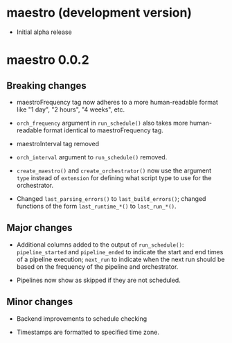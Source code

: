 # maestro (development version)

-   Initial alpha release

# maestro 0.0.2

## Breaking changes

-   maestroFrequency tag now adheres to a more human-readable format like "1 day", "2 hours", "4 weeks", etc.

-   `orch_frequency` argument in `run_schedule()` also takes more human-readable format identical to maestroFrequency tag.

-   maestroInterval tag removed

-   `orch_interval` argument to `run_schedule()` removed.

-   `create_maestro()` and `create_orchestrator()` now use the argument `type` instead of `extension` for defining what script type to use for the orchestrator.

-   Changed `last_parsing_errors()` to `last_build_errors()`; changed functions of the form `last_runtime_*()` to `last_run_*()`.

## Major changes

- Additional columns added to the output of `run_schedule()`: `pipeline_started` and `pipeline_ended` to indicate the start and end times of a pipeline execution; `next_run` to indicate when the next run should be based on the frequency of the pipeline and orchestrator.

- Pipelines now show as skipped if they are not scheduled.

## Minor changes

- Backend improvements to schedule checking

- Timestamps are formatted to specified time zone.

